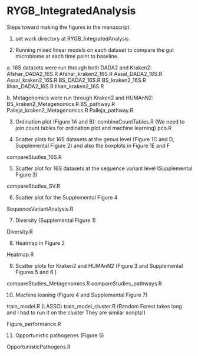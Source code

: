 # RYGB_IntegratedAnalysis
Steps toward making the figures in the manuscript:

1. set work directory at RYGB_IntegratedAnalysis

2. Running mixed linear models on each dataset to compare the gut microbiome at 
each time point to baseline.

 a. 16S datasets were run through both DADA2 and Kraken2:
 Afshar_DADA2_16S.R
 Afshar_kraken2_16S.R
 Assal_DADA2_16S.R
 Assal_kraken2_16S.R
 BS_DADA2_16S.R
 BS_kraken2_16S.R
 Ilhan_DADA2_16S.R
 Ilhan_kraken2_16S.R
 
 b. Metagenomics were run through Kraken2 and HUMAnN2:
 BS_kraken2_Metagenomics.R
 BS_pathway.R
 Palleja_kraken2_Metagenomics.R
 Palleja_pathway.R
 
3. Ordination plot (Figure 1A and B):
combineCountTables.R (We need to join count tables for ordination plot and machine learning)
pco.R

4. Scatter plots for 16S datasets at the genus level (Figure 1C and D, Supplemental Figure 2) and also the boxplots in Figure 1E and F

compareStudies_16S.R

5. Scatter plot for 16S datasets at the sequence variant level (Supplemental Figure 3)

compareStudies_SV.R

6. Scatter plot for the Supplemental Figure 4

SequenceVariantAnalysis.R

7. Diversity (Supplemental Figure 1)

Diversity.R

8. Heatmap in Figure 2

Heatmap.R

9. Scatter plots for Kraken2 and HUMAnN2 (Figure 3 and Supplemental 
Figures 5 and 6 )

compareStudies_Metagenomics.R
compareStudies_pathways.R

10. Machine leaning (Figure 4 and Supplemental Figure 7)

train_model.R (LASSO)
train_model_cluster.R (Random Forest takes long and I had to run it on the cluster
They are similar scripts!)

Figure_performance.R

11. Opportunistic pathogenes (Figure 5)

OpportunisticPathogens.R














 
 
 